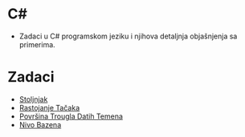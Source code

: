 # C#

- Zadaci u C# programskom jeziku i njihova detaljnja objašnjenja sa primerima.

# Zadaci

- [Stoljnjak](https://github.com/p4lm4d3v/petlja/blob/main/csharp/stoljnjak)
- [Rastojanje Tačaka](https://github.com/p4lm4d3v/petlja/blob/main/csharp/rastojanje-tacaka)
- [Površina Trougla Datih Temena](https://github.com/p4lm4d3v/petlja/tree/main/csharp/povrsina-trougla-datih-temena)
- [Nivo Bazena](https://github.com/p4lm4d3v/petlja/tree/main/csharp/nivo-bazena)